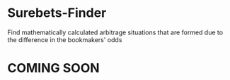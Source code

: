 # Surebets-Finder
Find mathematically calculated arbitrage situations that are formed due to the difference in the bookmakers' odds

# COMING SOON

